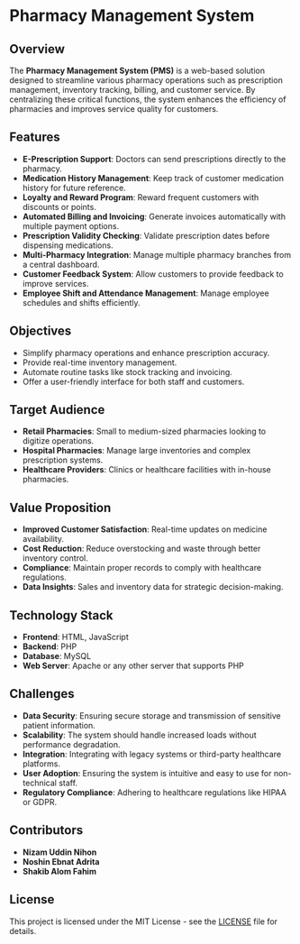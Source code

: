 # Pharmacy Management System

## Overview

The **Pharmacy Management System (PMS)** is a web-based solution designed to streamline various pharmacy operations such as prescription management, inventory tracking, billing, and customer service. By centralizing these critical functions, the system enhances the efficiency of pharmacies and improves service quality for customers.

## Features

- **E-Prescription Support**: Doctors can send prescriptions directly to the pharmacy.
- **Medication History Management**: Keep track of customer medication history for future reference.
- **Loyalty and Reward Program**: Reward frequent customers with discounts or points.
- **Automated Billing and Invoicing**: Generate invoices automatically with multiple payment options.
- **Prescription Validity Checking**: Validate prescription dates before dispensing medications.
- **Multi-Pharmacy Integration**: Manage multiple pharmacy branches from a central dashboard.
- **Customer Feedback System**: Allow customers to provide feedback to improve services.
- **Employee Shift and Attendance Management**: Manage employee schedules and shifts efficiently.

## Objectives

- Simplify pharmacy operations and enhance prescription accuracy.
- Provide real-time inventory management.
- Automate routine tasks like stock tracking and invoicing.
- Offer a user-friendly interface for both staff and customers.

## Target Audience

- **Retail Pharmacies**: Small to medium-sized pharmacies looking to digitize operations.
- **Hospital Pharmacies**: Manage large inventories and complex prescription systems.
- **Healthcare Providers**: Clinics or healthcare facilities with in-house pharmacies.

## Value Proposition

- **Improved Customer Satisfaction**: Real-time updates on medicine availability.
- **Cost Reduction**: Reduce overstocking and waste through better inventory control.
- **Compliance**: Maintain proper records to comply with healthcare regulations.
- **Data Insights**: Sales and inventory data for strategic decision-making.

## Technology Stack

- **Frontend**: HTML, JavaScript
- **Backend**: PHP
- **Database**: MySQL
- **Web Server**: Apache or any other server that supports PHP

## Challenges

- **Data Security**: Ensuring secure storage and transmission of sensitive patient information.
- **Scalability**: The system should handle increased loads without performance degradation.
- **Integration**: Integrating with legacy systems or third-party healthcare platforms.
- **User Adoption**: Ensuring the system is intuitive and easy to use for non-technical staff.
- **Regulatory Compliance**: Adhering to healthcare regulations like HIPAA or GDPR.

## Contributors

- **Nizam Uddin Nihon**
- **Noshin Ebnat Adrita**
- **Shakib Alom Fahim**

## License

This project is licensed under the MIT License - see the [LICENSE](LICENSE) file for details.
